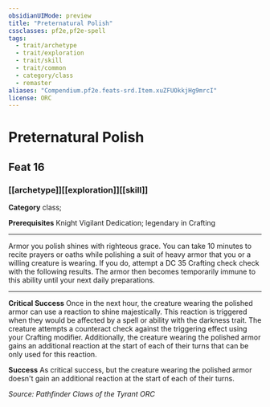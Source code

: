 ```yaml
---
obsidianUIMode: preview
title: "Preternatural Polish"
cssclasses: pf2e,pf2e-spell
tags:
  - trait/archetype
  - trait/exploration
  - trait/skill
  - trait/common
  - category/class
  - remaster
aliases: "Compendium.pf2e.feats-srd.Item.xuZFUOkkjHg9mrcI"
license: ORC
---
```

# Preternatural Polish
## Feat 16
### [[archetype]][[exploration]][[skill]]

**Category** class; 



**Prerequisites** Knight Vigilant Dedication; legendary in Crafting
* * *
Armor you polish shines with righteous grace. You can take 10 minutes to recite prayers or oaths while polishing a suit of heavy armor that you or a willing creature is wearing. If you do, attempt a DC 35 Crafting check check with the following results. The armor then becomes temporarily immune to this ability until your next daily preparations.

* * *

**Critical Success** Once in the next hour, the creature wearing the polished armor can use a reaction to shine majestically. This reaction is triggered when they would be affected by a spell or ability with the darkness trait. The creature attempts a counteract check against the triggering effect using your Crafting modifier. Additionally, the creature wearing the polished armor gains an additional reaction at the start of each of their turns that can be only used for this reaction.

**Success** As critical success, but the creature wearing the polished armor doesn't gain an additional reaction at the start of each of their turns.

*Source: Pathfinder Claws of the Tyrant*
*ORC*